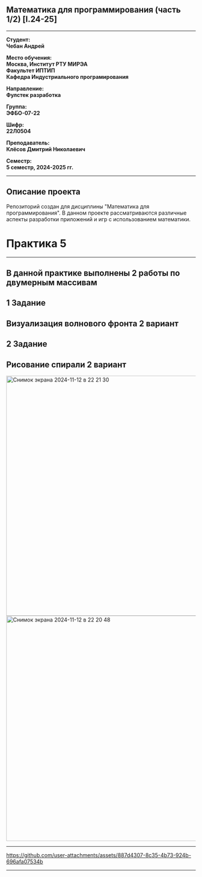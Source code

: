 ## Математика для программирования (часть 1/2) [I.24-25]
---

**Студент:**  
**Чебан Андрей**  

**Место обучения:**  
**Москва, Институт РТУ МИРЭА**  
**Факультет ИПТИП**  
**Кафедра Индустриального програмирования**  

**Направление:**  
**Фулстек разработка**  

**Группа:**  
**ЭФБО-07-22**  

**Шифр:**  
**22Л0504**  

**Преподаватель:**  
**Клёсов Дмитрий Николаевич**  

**Семестр:**  
**5 семестр, 2024-2025 гг.**

---

## Описание проекта

Репозиторий создан для дисциплины "Математика для программирования". В данном проекте рассматриваются различные аспекты разработки приложений и игр с использованием математики.


# Практика 5
______

## В данной практике выполнены 2 работы по двумерным массивам 

## 1 Задание
## Визуализация волнового фронта 2 вариант

## 2 Задание
## Рисование спирали  2 вариант

<img width="637" alt="Снимок экрана 2024-11-12 в 22 21 30" src="https://github.com/user-attachments/assets/a4e6c171-e59a-45d3-b5ed-ac9373993ee1">


<img width="598" alt="Снимок экрана 2024-11-12 в 22 20 48" src="https://github.com/user-attachments/assets/3b132f68-adae-49ab-9dc4-4771ad03c0c9">

______




https://github.com/user-attachments/assets/887d4307-8c35-4b73-924b-696afa07534b







_______
